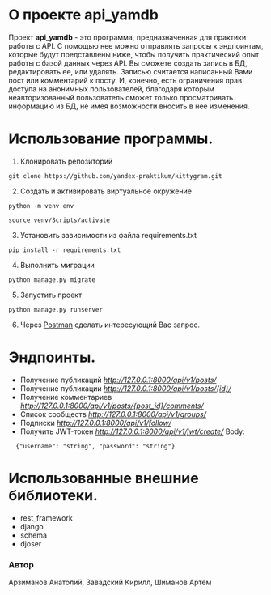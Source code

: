 # О проекте api_yamdb
Проект **api_yamdb** - это программа, предназначенная для практики работы с API. С помощью нее можно отправлять запросы к эндпоинтам, которые будут представлены ниже, чтобы получить практический опыт работы с базой данных через API. Вы сможете создать запись в БД, редактировать ее, или удалять. Записью считается написанный Вами пост или комментарий к посту. И, конечно, есть ограничения прав доступа на анонимных пользователей, благодаря которым неавторизованный пользователь сможет только просматривать информацию из БД, не имея возможности вносить в нее изменения.

# Использование программы.
1. Клонировать репозиторий
````
git clone https://github.com/yandex-praktikum/kittygram.git
````
2. Cоздать и активировать виртуальное окружение
````
python -m venv env
````
````
source venv/Scripts/activate
````
3. Установить зависимости из файла requirements.txt
````
pip install -r requirements.txt
````
4. Выполнить миграции
````
python manage.py migrate
````
5. Запустить проект
````
python manage.py runserver
````
6. Через [Postman](https://www.postman.com/downloads/) сделать интересующий Вас запрос.

# Эндпоинты.
- Получение публикаций *http://127.0.0.1:8000/api/v1/posts/*
- Получение публикации *http://127.0.0.1:8000/api/v1/posts/{id}/*
- Получение комментариев *http://127.0.0.1:8000/api/v1/posts/{post_id}/comments/*
- Список сообществ *http://127.0.0.1:8000/api/v1/groups/*
- Подписки *http://127.0.0.1:8000/api/v1/follow/*
- Получить JWT-токен *http://127.0.0.1:8000/api/v1/jwt/create/*  Body:
````
  {"username": "string", "password": "string"}
````
# Использованные внешние библиотеки.
- rest_framework
- django
- schema
- djoser

### Автор
Арзиманов Анатолий, Завадский Кирилл, Шиманов Артем
